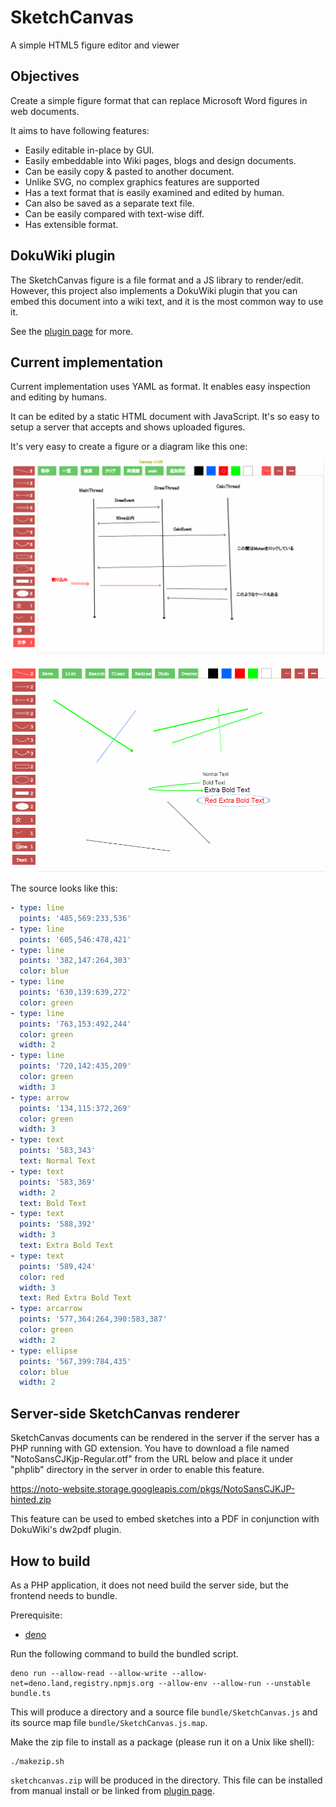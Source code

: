 # SketchCanvas
A simple HTML5 figure editor and viewer


## Objectives

Create a simple figure format that can replace Microsoft Word figures in
web documents.

It aims to have following features:

* Easily editable in-place by GUI.
* Easily embeddable into Wiki pages, blogs and design documents.
* Can be easily copy & pasted to another document.
* Unlike SVG, no complex graphics features are supported
* Has a text format that is easily examined and edited by human.
* Can also be saved as a separate text file.
* Can be easily compared with text-wise diff.
* Has extensible format.


## DokuWiki plugin

The SketchCanvas figure is a file format and a JS library to render/edit.
However, this project also implements a DokuWiki plugin that you can embed this document into a wiki text, and it is the most common way to use it.

See the [plugin page](https://www.dokuwiki.org/plugin:sketchcanvas) for more.


## Current implementation

Current implementation uses YAML as format.
It enables easy inspection and editing by humans.

It can be edited by a static HTML document with JavaScript.
It's so easy to setup a server that accepts and shows uploaded figures.

It's very easy to create a figure or a diagram like this one:

![Screenshot](media/threads.png)


![Screenshot](media/screenshot.png)

The source looks like this:

~~~ yaml
- type: line
  points: '485,569:233,536'
- type: line
  points: '605,546:478,421'
- type: line
  points: '382,147:264,303'
  color: blue
- type: line
  points: '630,139:639,272'
  color: green
- type: line
  points: '763,153:492,244'
  color: green
  width: 2
- type: line
  points: '720,142:435,209'
  color: green
  width: 3
- type: arrow
  points: '134,115:372,269'
  color: green
  width: 3
- type: text
  points: '583,343'
  text: Normal Text
- type: text
  points: '583,369'
  width: 2
  text: Bold Text
- type: text
  points: '588,392'
  width: 3
  text: Extra Bold Text
- type: text
  points: '589,424'
  color: red
  width: 3
  text: Red Extra Bold Text
- type: arcarrow
  points: '577,364:264,390:583,387'
  color: green
  width: 2
- type: ellipse
  points: '567,399:784,435'
  color: blue
  width: 2

~~~

## Server-side SketchCanvas renderer

SketchCanvas documents can be rendered in the server if the server
has a PHP running with GD extension.
You have to download a file named "NotoSansCJKjp-Regular.otf" from
the URL below and place it under "phplib" directory in the server
in order to enable this feature.

https://noto-website.storage.googleapis.com/pkgs/NotoSansCJKJP-hinted.zip

This feature can be used to embed sketches into a PDF in conjunction with
DokuWiki's dw2pdf plugin.


## How to build

As a PHP application, it does not need build the server side, but the frontend needs to bundle.

Prerequisite:

* [deno](https://deno.com/)

Run the following command to build the bundled script.

    deno run --allow-read --allow-write --allow-net=deno.land,registry.npmjs.org --allow-env --allow-run --unstable bundle.ts

This will produce a directory and a source file `bundle/SketchCanvas.js` and its source map file `bundle/SketchCanvas.js.map`.

Make the zip file to install as a package (please run it on a Unix like shell):

    ./makezip.sh

`sketchcanvas.zip` will be produced in the directory.
This file can be installed from manual install or be linked from [plugin page](https://www.dokuwiki.org/plugin:sketchcanvas).
